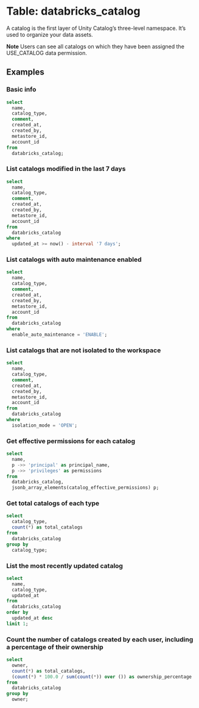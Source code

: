 # Table: databricks_catalog

A catalog is the first layer of Unity Catalog’s three-level namespace. It’s used to organize your data assets.

**Note** Users can see all catalogs on which they have been assigned the USE_CATALOG data permission.

## Examples

### Basic info

```sql
select
  name,
  catalog_type,
  comment,
  created_at,
  created_by,
  metastore_id,
  account_id
from
  databricks_catalog;
```

### List catalogs modified in the last 7 days

```sql
select
  name,
  catalog_type,
  comment,
  created_at,
  created_by,
  metastore_id,
  account_id
from
  databricks_catalog
where
  updated_at >= now() - interval '7 days';
```

### List catalogs with auto maintenance enabled

```sql
select
  name,
  catalog_type,
  comment,
  created_at,
  created_by,
  metastore_id,
  account_id
from
  databricks_catalog
where
  enable_auto_maintenance = 'ENABLE';
```

### List catalogs that are not isolated to the workspace

```sql
select
  name,
  catalog_type,
  comment,
  created_at,
  created_by,
  metastore_id,
  account_id
from
  databricks_catalog
where
  isolation_mode = 'OPEN';
```

### Get effective permissions for each catalog

```sql
select
  name,
  p ->> 'principal' as principal_name,
  p ->> 'privileges' as permissions
from
  databricks_catalog,
  jsonb_array_elements(catalog_effective_permissions) p;
```

### Get total catalogs of each type

```sql
select
  catalog_type,
  count(*) as total_catalogs
from
  databricks_catalog
group by
  catalog_type;
```

### List the most recently updated catalog

```sql
select
  name,
  catalog_type,
  updated_at
from
  databricks_catalog
order by
  updated_at desc
limit 1;
```

### Count the number of catalogs created by each user, including a percentage of their ownership

```sql
select
  owner,
  count(*) as total_catalogs,
  (count(*) * 100.0 / sum(count(*)) over ()) as ownership_percentage
from
  databricks_catalog
group by
  owner;
```